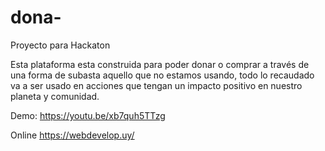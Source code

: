 # dona-
Proyecto para Hackaton

Esta plataforma esta construida para poder donar o comprar a través de una forma de subasta aquello que no estamos usando, todo lo recaudado va a ser usado en acciones que tengan un impacto positivo en nuestro planeta y comunidad.

Demo: https://youtu.be/xb7quh5TTzg

Online https://webdevelop.uy/


